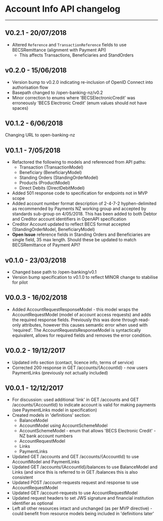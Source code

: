 # Account Info API changelog

---

## V0.2.1 - 20/07/2018

* Altered `Reference` and `TransactionReference` fields to use BECSRemittance (alignment with Payment API)
  * This affects Transactions, Beneficiaries and StandOrders

## v0.2.0 - 15/06/2018

* Version bump to v0.2.0 indicating re-inclusion of OpenID Connect into authorisation flow
* Basepath changed to /open-banking-nz/v0.2
* Minor correction to enums where 'BECSElectronicCredit' was erroneously 'BECS Electronic Credit' (enum values should not have spaces)

## V0.1.2 - 6/06/2018

Changing URL to open-banking-nz

## V0.1.1 - 7/05/2018

* Refactored the following to models and referenced from API paths:
  * Transaction (TransactionModel)
  * Beneficiary (BeneficiaryModel)
  * Standing Orders (StandingOrderModel)
  * Products (ProductModel)
  * Direct Debits (DirectDebitModel)
* Added 501 response code to specification for endpoints not in MVP scope
* Added account number format description of 2-4-7-2 hyphen-delimited as recommended by Payments NZ working group and accepted by standards sub-group on 4/05/2018.  This has been added to both Debtor and Creditor account identifiers in OpenAPI specification
* Creditor Account updated to reflect BECS format accepted (StandingOrderModel, BeneficiaryModel)
* **Open Issue** reference fields in Standing Orders and Beneficiaries are single field, 35 max length.  Should these be updated to match BECSRemittance of Payment API?

## v0.1.0 - 23/03/2018

* Changed base path to /open-banking/v0.1
* Version bump specification to v0.1.0 to reflect MINOR change to stabilise for pilot

## V0.0.3 - 16/02/2018

* Added AccountRequestResponseModel - this model wraps the AccountRequestModel (model of account access requests) and adds the required response fields.  Previously this was done through read-only attributes, however this causes semantic error when used with 'required'.  The AccountRequestsResponseModel is syntactically equivalent, allows for required fields and removes the error condition.

## V0.0.2 - 19/12/2017

* Updated info section (contact, licence info, terms of service)
* Corrected 200 response in GET /accounts/{AccountId} - now users PaymentLinks (previously not actually included)

## V0.0.1 - 12/12/2017

* For discussion: used additional 'link' in GET /accounts and GET /accounts/{AccountId} to indicate account is valid for making payments (see PaymentLinks model in specification)
* Created models in 'definitions' section:
  * BalanceModel
  * AccountModel using AccountSchemeModel
  * AccountSchemeModel - enum that allows 'BECS Electronic Credit' - NZ bank account numbers
  * AccountRequestModel
  * Links
  * PaymentLinks
* Updated GET /accounts and GET /accounts/{AccountId} to use AccountModel and PaymentLinks
* Updated GET /accounts/{AccountId}/balances to use BalanceModel and Links (and since this is referred to in GET /balances this is also consistent
* Updated POST /account-requests request and response to use AccountRequestModel
* Updated GET /account-requests to use AccountRequestModel
* Updated request headers to set JWS signature and financial institution identifier as optional
* Left all other resources intact and unchanged (as per MVP directive) - could benefit from resource models being included in 'definitions later'

